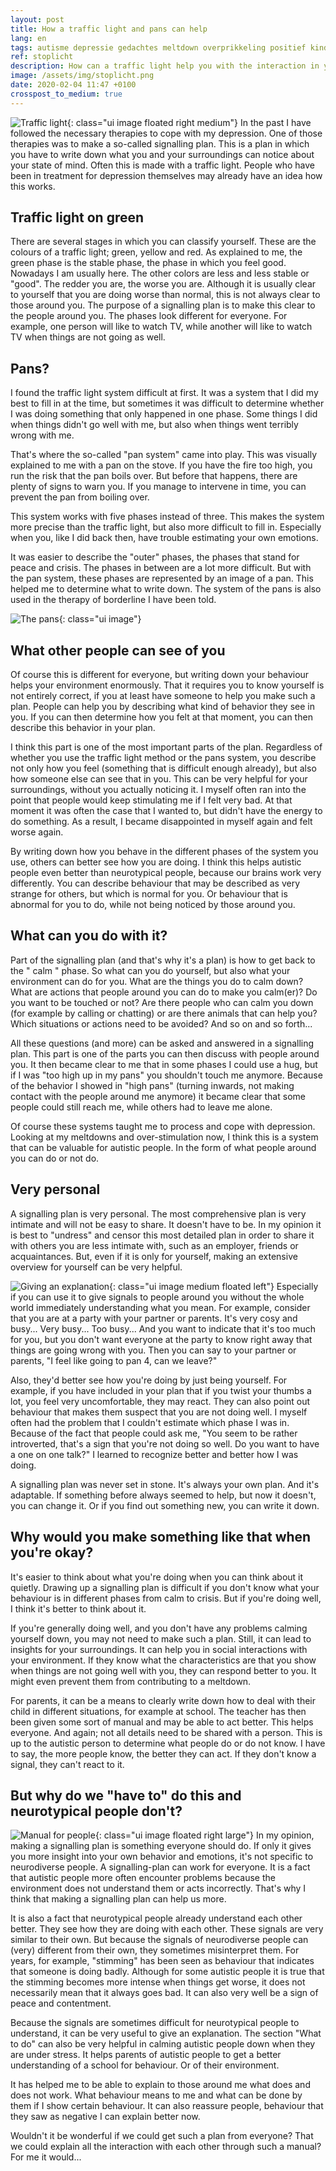 ```yaml
---
layout: post
title: How a traffic light and pans can help
lang: en
tags: autisme depressie gedachtes meltdown overprikkeling positief kinderen
ref: stoplicht
description: How can a traffic light help you with the interaction in your environment. A signalling plan in any form can help you with social interaction and explain behaviour to the people around you.
image: /assets/img/stoplicht.png
date: 2020-02-04 11:47 +0100
crosspost_to_medium: true
---
```

![Traffic light](/assets/img/stoplicht.png){: class="ui image floated right medium"}
In the past I have followed the necessary therapies to cope with my depression. One of those therapies was to make a so-called signalling plan. This is a plan in which you have to write down what you and your surroundings can notice about your state of mind. Often this is made with a traffic light. People who have been in treatment for depression themselves may already have an idea how this works.

## Traffic light on green

There are several stages in which you can classify yourself. These are the colours of a traffic light; green, yellow and red. As explained to me, the green phase is the stable phase, the phase in which you feel good. Nowadays I am usually here. The other colors are less and less stable or "good". The redder you are, the worse you are. Although it is usually clear to yourself that you are doing worse than normal, this is not always clear to those around you. The purpose of a signalling plan is to make this clear to the people around you. The phases look different for everyone. For example, one person will like to watch TV, while another will like to watch TV when things are not going as well.

## Pans?

I found the traffic light system difficult at first. It was a system that I did my best to fill in at the time, but sometimes it was difficult to determine whether I was doing something that only happened in one phase. Some things I did when things didn't go well with me, but also when things went terribly wrong with me.

That's where the so-called "pan system" came into play. This was visually explained to me with a pan on the stove. If you have the fire too high, you run the risk that the pan boils over. But before that happens, there are plenty of signs to warn you. If you manage to intervene in time, you can prevent the pan from boiling over.

This system works with five phases instead of three. This makes the system more precise than the traffic light, but also more difficult to fill in. Especially when you, like I did back then, have trouble estimating your own emotions.

It was easier to describe the "outer" phases, the phases that stand for peace and crisis. The phases in between are a lot more difficult. But with the pan system, these phases are represented by an image of a pan. This helped me to determine what to write down. The system of the pans is also used in the therapy of borderline I have been told.

![The pans](/assets/img/pannetjes.jpg){: class="ui image"}

## What other people can see of you
Of course this is different for everyone, but writing down your behaviour helps your environment enormously. That it requires you to know yourself is not entirely correct, if you at least have someone to help you make such a plan. People can help you by describing what kind of behavior they see in you. If you can then determine how you felt at that moment, you can then describe this behavior in your plan.

I think this part is one of the most important parts of the plan. Regardless of whether you use the traffic light method or the pans system, you describe not only how you feel (something that is difficult enough already), but also how someone else can see that in you. This can be very helpful for your surroundings, without you actually noticing it. I myself often ran into the point that people would keep stimulating me if I felt very bad. At that moment it was often the case that I wanted to, but didn't have the energy to do something. As a result, I became disappointed in myself again and felt worse again.

By writing down how you behave in the different phases of the system you use, others can better see how you are doing. I think this helps autistic people even better than neurotypical people, because our brains work very differently. You can describe behaviour that may be described as very strange for others, but which is normal for you. Or behaviour that is abnormal for you to do, while not being noticed by those around you.

## What can you do with it?
Part of the signalling plan (and that's why it's a plan) is how to get back to the " calm " phase. So what can you do yourself, but also what your environment can do for you. What are the things you do to calm down? What are actions that people around you can do to make you calm(er)? Do you want to be touched or not? Are there people who can calm you down (for example by calling or chatting) or are there animals that can help you? Which situations or actions need to be avoided? And so on and so forth...

All these questions (and more) can be asked and answered in a signalling plan. This part is one of the parts you can then discuss with people around you. It then became clear to me that in some phases I could use a hug, but if I was "too high up in my pans" you shouldn't touch me anymore. Because of the behavior I showed in "high pans" (turning inwards, not making contact with the people around me anymore) it became clear that some people could still reach me, while others had to leave me alone.

Of course these systems taught me to process and cope with depression. Looking at my meltdowns and over-stimulation now, I think this is a system that can be valuable for autistic people. In the form of what people around you can do or not do.

## Very personal
A signalling plan is very personal. The most comprehensive plan is very intimate and will not be easy to share. It doesn't have to be. In my opinion it is best to "undress" and censor this most detailed plan in order to share it with others you are less intimate with, such as an employer, friends or acquaintances. But, even if it is only for yourself, making an extensive overview for yourself can be very helpful.

![Giving an explanation](/assets/img/uitleggen.png){: class="ui image medium floated left"}
Especially if you can use it to give signals to people around you without the whole world immediately understanding what you mean. For example, consider that you are at a party with your partner or parents. It's very cosy and busy... Very busy... Too busy... And you want to indicate that it's too much for you, but you don't want everyone at the party to know right away that things are going wrong with you. Then you can say to your partner or parents, "I feel like going to pan 4, can we leave?"

Also, they'd better see how you're doing by just being yourself. For example, if you have included in your plan that if you twist your thumbs a lot, you feel very uncomfortable, they may react. They can also point out behaviour that makes them suspect that you are not doing well. I myself often had the problem that I couldn't estimate which phase I was in. Because of the fact that people could ask me, "You seem to be rather introverted, that's a sign that you're not doing so well. Do you want to have a one on one talk?" I learned to recognize better and better how I was doing.

A signalling plan was never set in stone. It's always your own plan. And it's adaptable. If something before always seemed to help, but now it doesn't, you can change it. Or if you find out something new, you can write it down.

## Why would you make something like that when you're okay?
It's easier to think about what you're doing when you can think about it quietly. Drawing up a signalling plan is difficult if you don't know what your behaviour is in different phases from calm to crisis. But if you're doing well, I think it's better to think about it.

If you're generally doing well, and you don't have any problems calming yourself down, you may not need to make such a plan. Still, it can lead to insights for your surroundings. It can help you in social interactions with your environment. If they know what the characteristics are that you show when things are not going well with you, they can respond better to you. It might even prevent them from contributing to a meltdown.

For parents, it can be a means to clearly write down how to deal with their child in different situations, for example at school. The teacher has then been given some sort of manual and may be able to act better. This helps everyone. And again; not all details need to be shared with a person. This is up to the autistic person to determine what people do or do not know. I have to say, the more people know, the better they can act. If they don't know a signal, they can't react to it.

## But why do we "have to" do this and neurotypical people don't?
![Manual for people](/assets/img/usermanualpeople.jpg){: class="ui image floated right large"}
In my opinion, making a signalling plan is something everyone should do. If only it gives you more insight into your own behavior and emotions, it's not specific to neurodiverse people. A signalling-plan can work for everyone. It is a fact that autistic people more often encounter problems because the environment does not understand them or acts incorrectly. That's why I think that making a signalling plan can help us more.

It is also a fact that neurotypical people already understand each other better. They see how they are doing with each other. These signals are very similar to their own. But because the signals of neurodiverse people can (very) different from their own, they sometimes misinterpret them. For years, for example, "stimming" has been seen as behaviour that indicates that someone is doing badly. Although for some autistic people it is true that the stimming becomes more intense when things get worse, it does not necessarily mean that it always goes bad. It can also very well be a sign of peace and contentment.

Because the signals are sometimes difficult for neurotypical people to understand, it can be very useful to give an explanation. The section "What to do" can also be very helpful in calming autistic people down when they are under stress. It helps parents of autistic people to get a better understanding of a school for behaviour. Or of their environment.

It has helped me to be able to explain to those around me what does and does not work. What behaviour means to me and what can be done by them if I show certain behaviour. It can also reassure people, behaviour that they saw as negative I can explain better now.

Wouldn't it be wonderful if we could get such a plan from everyone? That we could explain all the interaction with each other through such a manual? For me it would...
